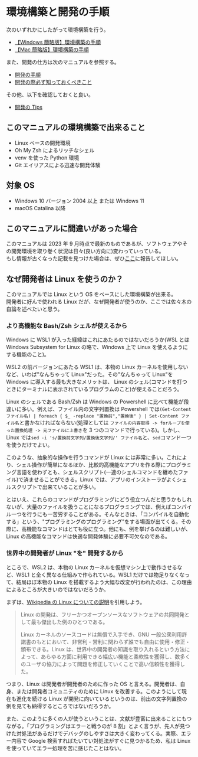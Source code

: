 # 環境構築と開発の手順

次のいずれかにしたがって環境構築を行う。

- [【Windows 簡略版】環境構築の手順](./環境構築の手順/【Windows簡略版】環境構築の手順.md)
- [【Mac 簡略版】環境構築の手順](./環境構築の手順/【Mac簡略版】環境構築の手順.md)

また、開発の仕方は次のマニュアルを参照する。

- [開発の手順](./開発の手順/開発の手順.md)
- [開発の際必ず知っておくべきこと](./開発の手順/開発の際必ず知っておくべきこと.md)

その他、以下を確認しておくと良い。

- [開発の Tips](./開発の手順/開発のTips.md)

## このマニュアルの環境構築で出来ること

- Linux ベースの開発環境
- Oh My Zsh によるリッチなシェル
- venv を使った Python 環境
- Git エイリアスによる迅速な開発体験

## 対象 OS

- Windows 10 バージョン 2004 以上 または Windows 11
- macOS Catalina 以降

## このマニュアルに間違いがあった場合

このマニュアルは 2023 年 9 月時点で最新のものであるが、ソフトウェアやその開発環境を取り巻く状況は日々(良い方向に)変わっていっている。  
もし情報が古くなった記載を見つけた場合は、ぜひ[ここ](https://github.com/philip82148/env-setup/issues)に報告してほしい。

## なぜ開発者は Linux を使うのか？

このマニュアルでは Linux という OS をベースにした環境構築が出来る。  
開発者に好んで使われる Linux だが、なぜ開発者が使うのか、ここでは佐々木の自論を述べたいと思う。

### より高機能な Bash/Zsh シェルが使えるから

Windows に WSL1 が入った経緯はこれにあたるのではないだろうか(WSL とは Windows Subsystem for Linux の略で、Windows 上で Linux を使えるようにする機能のこと)。

WSL2 の前バージョンにあたる WSL1 は、本物の Linux カーネルを使用しないなど、いわば"なんちゃって Linux"だった。その"なんちゃって Linux"を Windows に導入する最も大きなメリットは、 Linux のシェル(コマンドを打つときにターミナルに表示されているプログラムのこと)が使えることだろう。

Linux のシェルである Bash/Zsh は Windows の Powershell に比べて機能が段違いに多い。例えば、ファイル内の文字列置換は Powershell では`(Get-Content ファイル名) | foreach { $_ -replace "置換前","置換後" } | Set-Content ファイル名`と書かなければならない(処理としては `ファイルの内容取得 -> forループを使った置換処理 -> 元ファイルに上書き`を 3 つのコマンドで行っている)。しかし、Linux では`sed -i 's/置換前文字列/置換後文字列/' ファイル名`と、`sed`コマンド一つを使うだけでよい。

このような、抽象的な操作を行うコマンドが Linux には非常に多い。これにより、シェル操作が簡単になるほか、比較的高機能なアプリを作る際にプログラミング言語を使わずとも、シェルスクリプト(一連のシェルコマンドを纏めたファイル)で済ませることができる。Linux では、アプリのインストーラがよくシェルスクリプトで出来ていることが多い。

とはいえ、これらのコマンドがプログラミングにどう役立つんだと思うかもしれないが、大量のファイルを扱うことになるプログラミングでは、例えばコンパイル一つを行うにも一苦労することがある。そんなときは、「コンパイルを自動化する」という、"プログラミングのプログラミング"をする場面が出てくる。その際に、高機能なコマンドはとても役に立つ。他にも、例を挙げるのは難しいが、Linux の高機能なコマンドは快適な開発体験に必要不可欠なのである。

### 世界中の開発者が Linux "を" 開発するから

ところで、WSL2 は、本物の Linux カーネルを仮想マシン上で動作させるなど、WSL1 と全く異なる仕組みで作られている。WSL1 だけでは物足りなくなって、結局ほぼ本物の Linux を搭載するよう大幅な改変が行われたのは、この理由によるところが大きいのではないだろうか。

まずは、[Wikipedia の Linux についての説明](https://ja.wikipedia.org/wiki/Linux)を引用しよう。

> Linux の開発は、フリーかつオープンソースなソフトウェアの共同開発として最も傑出した例のひとつである。
>
> Linux カーネルのソースコードは無償で入手でき、GNU 一般公衆利用許諾書のもとにおいて、非営利・営利に関わらず誰でも自由に使用・修正・頒布できる。Linux は、世界中の開発者の知識を取り入れるという方法によって、あらゆる方面に利用できる幅広い機能と柔軟性を獲得し、数多くのユーザの協力によって問題を修正していくことで高い信頼性を獲得した。

つまり、Linux は開発者が開発者のために作った OS と言える。開発者は、自身、または開発者コミュニティのために Linux を改善する。このようにして現在も進化を続ける Linux が開発に向いているというのは、前出の文字列置換の例を見ても納得するところではないだろうか。

また、このように多くの人が使うということは、文献が豊富に出来ることにもつながる。「プログラミングはエラーと戦うのが 8 割」とよく言うが、先人が見つけた対処法があるだけでデバッグのしやすさは大きく変わってくる。実際、エラー内容で Google 検索すればたいてい対処法がすぐに見つかるため、私は Linux を使っていてエラー処理を苦に感じたことはない。
